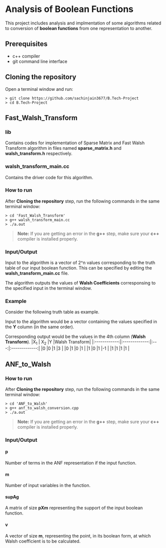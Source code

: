 # Analysis of Boolean Functions
This project includes analysis and implmentation of some algorithms related to conversion of **boolean functions** from one representation to another.

## Prerequisites

 - c++ compiler
 - git command line interface

## Cloning the repository
Open a terminal window and run:
```
> git clone https://github.com/sachinjain3677/B.Tech-Project
> cd B.Tech-Project
```

## Fast_Walsh_Transform
### lib 
Contains codes for implementation of Sparse Matrix and Fast Walsh Transform algorithm in files named **sparse_matrix.h** and **walsh_transform.h** respectively.
### walsh_transform_main.cc
Contains the driver code for this algorithm.
### How to run
After **Cloning the repository** step, run the following commands in the same terminal window:
```
> cd 'Fast_Walsh_Transform'
> g++ walsh_transform_main.cc
> ./a.out
```
> **Note:** If you are getting an error in the **g++** step, make sure your **c++** compiler is installed properly.

### Input/Output
Input to the algorithm is a vector of 2^n values corresponding to the truth table of our input boolean function. This can be specified by editing the **walsh_transform_main.cc** file.

The algorithm outputs the values of **Walsh Coefficients** corresponsing to the specified input in the terminal window.

### Example
Consider the following truth table as example. 

Input to the algorithm would be a vector containing the values specified in the **Y** column (in the same order). 

Corresponding output would be the values in the 4th column (**Walsh Transform**).
|X<sub>1</sub> | X<sub>2</sub> |Y    |Walsh Transform|
|:------------:|:-------------:|:---:|:-------------:|
|0             |0              |1    |3              |
|0             |1              |0    |1              |
|1             |0              |1    |-1             |
|1             |1              |1    |1              |

## ANF_to_Walsh
### How to run
After **Cloning the repository** step, run the following commands in the same terminal window:
```
> cd 'ANF_to_Walsh'
> g++ anf_to_walsh_conversion.cpp
> ./a.out
```
> **Note:** If you are getting an error in the **g++** step, make sure your **c++** compiler is installed properly.

### Input/Output
#### p
Number of terms in the ANF representation if the input function.

#### m
Number of input variables in the function.

#### supAg
A matrix of size **pXm** representing the support of the input boolean function.

#### v
A vector of size **m**, representing the point, in its boolean form, at which Walsh coefficient is to be calculated.
